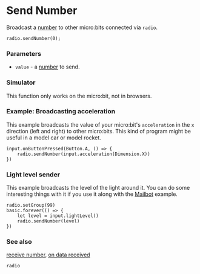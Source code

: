 # Send Number

Broadcast a [number](/reference/types/number) to other micro:bits connected via ``radio``.

```sig
radio.sendNumber(0);
```

### Parameters

* ``value`` - a [number](/reference/types/number) to send.

### Simulator

This function only works on the micro:bit, not in browsers.

### Example: Broadcasting acceleration

This example broadcasts the value of your micro:bit's ``acceleration``
in the `x` direction (left and right) to other micro:bits.  This kind
of program might be useful in a model car or model rocket.

```blocks
input.onButtonPressed(Button.A, () => {
    radio.sendNumber(input.acceleration(Dimension.X))
})
```

### Light level sender

This example broadcasts the level of the light around it.
You can do some interesting things with it if you use it along with the
[Mailbot](/reference/radio/receive-number) example.

```blocks
radio.setGroup(99)
basic.forever(() => {
    let level = input.lightLevel()
    radio.sendNumber(level)
})
```

### See also

[receive number](/reference/radio/receive-number), [on data received](/reference/radio/on-data-received)

```package
radio
```